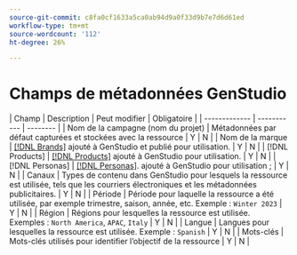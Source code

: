 ```yaml
---
source-git-commit: c8fa0cf1633a5ca0ab94d9a0f33d9b7e7d6d61ed
workflow-type: tm+mt
source-wordcount: '112'
ht-degree: 26%

---
```

# Champs de métadonnées GenStudio

<!-- copied this table right into the topic bc was having trouble with snippet injection error -->

| Champ | Description | Peut modifier | Obligatoire |
| ------------- | ----------- | -------- |
| Nom de la campagne (nom du projet) | Métadonnées par défaut capturées et stockées avec la ressource | Y | N |
| Nom de la marque | [[!DNL Brands]](/help/user-guide/guidelines/brands.md) ajouté à GenStudio et publié pour utilisation. | Y | N |
| [!DNL Products] | [[!DNL Products]](/help/user-guide/guidelines/products.md) ajouté à GenStudio pour utilisation. | Y | N |
| [!DNL Personas] | [[!DNL Personas]](/help/user-guide/guidelines/personas.md). ajouté à GenStudio pour utilisation ; | Y | N |
| Canaux | Types de contenu dans GenStudio pour lesquels la ressource est utilisée, tels que les courriers électroniques et les métadonnées publicitaires. | Y | N |
| Période | Période pour laquelle la ressource a été utilisée, par exemple trimestre, saison, année, etc. Exemple : `Winter 2023` | Y | N |
| Région   | Régions pour lesquelles la ressource est utilisée. Exemples : `North America`, `APAC`, `Italy` | Y | N |
| Langue | Langues pour lesquelles la ressource est utilisée. Exemple : `Spanish` | Y | N |
| Mots-clés | Mots-clés utilisés pour identifier l’objectif de la ressource | Y | N |
<!-- 
| Prompt        | Metadata that describes information used to generate asset | N |
| Filename      | Default metadata captured and stored with asset | N |
| File format   | Default metadata captured and stored with asset | N |
| Timestamps    | Default metadata captured and stored with asset | N |
| Size          | Default metadata captured and stored with asset | N |
| Color tag     | **Colors**: Red, Dark_Red, Magenta, Yellow, Mustard, Pink, Dark_Pink, Gold, Orange, Mud_Green, Black, White, Off_White, Gray, Dark_Gray, Silver, Cream, Khaki, Brown, Dark_Brown, Maroon, Tan, Beige, Olive, Green, Bright_Green, Dark_Green, Light_Green, Blue, Dark_Blue, Light_Blue, Royal_Blue, Cyan, Violet, Purple, Lavender, Turquoise, Plum, Emerald, Lilac<br>**Tone**: Warm, Neutral, Cool | N |
| Smart tag     | Keywords assigned by AI based on characteristics identified in the content | N | -->

<!--
Description should include any defaults or ranges.
Not sure which metadata they will restrict from edit. Do we need to distinguish changes made during creation process or AFTER the content creation and approval. Obviously data assigned by machine is not editable.
-->

